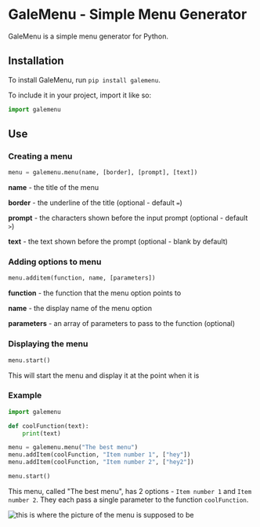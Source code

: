 # GaleMenu - Simple Menu Generator

GaleMenu is a simple menu generator for Python.

## Installation
To install GaleMenu, run `pip install galemenu`.

To include it in your project, import it like so:
```python
import galemenu
```
## Use

### Creating a menu
```python
menu = galemenu.menu(name, [border], [prompt], [text])
```
**name** - the title of the menu

**border** - the underline of the title (optional - default `=`)

**prompt** - the characters shown before the input prompt (optional - default `>`)

**text** - the text shown before the prompt (optional - blank by default)

### Adding options to menu
```python
menu.additem(function, name, [parameters])
```
**function** - the function that the menu option points to

**name** - the display name of the menu option

**parameters** - an array of parameters to pass to the function (optional)

### Displaying the menu
```python
menu.start()
```
This will start the menu and display it at the point when it is

### Example
```python
import galemenu

def coolFunction(text):
    print(text)

menu = galemenu.menu("The best menu")
menu.addItem(coolFunction, "Item number 1", ["hey"])
menu.addItem(coolFunction, "Item number 2", ["hey2"])

menu.start()
```
This menu, called "The best menu", has 2 options - `Item number 1` and `Item number 2`. They each pass a single parameter to the function `coolFunction`.

![this is where the picture of the menu is supposed to be](https://i.gyazo.com/2b2f686fb76517d4b525f728502c19fd.png)
